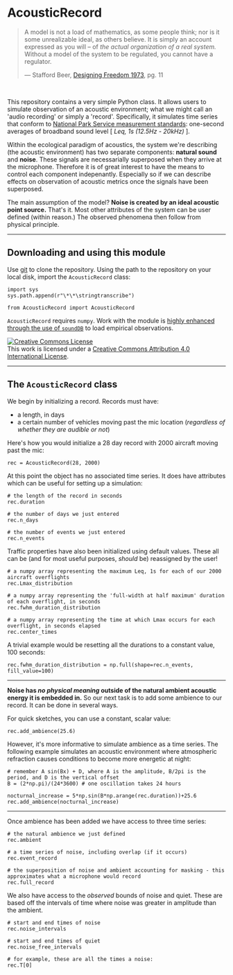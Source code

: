# AcousticRecord

>A model is not a load of mathematics, as some people think; nor is it some unrealizable ideal, as others believe. It is simply an account expressed as you will – of *the actual organization of a real system.* Without a model of the system to be regulated, you cannot have a regulator.
>
>— Stafford Beer, [Designing Freedom 1973](http://ada.evergreen.edu/~arunc/texts/cybernetics/beer/book.pdf), pg. 11

<br>

This repository contains a very simple Python class. It allows users to simulate observation of an acoustic environment; what we might call an 'audio recording' or simply a 'record'. Specifically, it simulates time series that conform to [National Park Service measurement standards](https://www.nps.gov/subjects/sound/upload/NSNSDTrainingManual_AcousticalAmbientMonitoring-508.pdf): one-second averages of broadband sound level [ *Leq, 1s (12.5Hz - 20kHz)* ]. <br>

Within the ecological paradigm of acoustics, the system we're describing (the acoustic environment) has two separate components: **natural sound** and **noise**. These signals are necessarially superposed when they arrive at the microphone. Therefore it is of great interest to have the means to control each component indepenantly. Especially so if we can describe effects on observation of acoustic metrics once the signals have been superposed.<br>

The main assumption of the model? **Noise is created by an ideal acoustic point source.** That's it. Most other attributes of the system can be user defined (within reason.) The observed phenomena then follow from physical principle.<br>

----

## Downloading and using this module

Use [git](https://git-scm.com/) to clone the repository.  Using the path to the repository on your local disk, import the `AcousticRecord` class: 

```
import sys
sys.path.append(r"\*\*\stringtranscribe")

from AcousticRecord import AcousticRecord
```

`AcousticRecord` requires `numpy`. Work with the module is [highly enhanced through the use of `soundDB`](https://github.com/gjoseph92/soundDB) to load empirical observations.

<a rel="license" href="http://creativecommons.org/licenses/by/4.0/"><img alt="Creative Commons License" style="border-width:0" src="https://i.creativecommons.org/l/by/4.0/88x31.png" /></a><br />This work is licensed under a <a rel="license" href="http://creativecommons.org/licenses/by/4.0/">Creative Commons Attribution 4.0 International License</a>.


----

## The `AcousticRecord` class

We begin by initializing a record. Records must have:

- a length, in days
- a certain number of vehicles moving past the mic location (*regardless of whether they are audible or not*)

Here's how you would initialize a 28 day record with 2000 aircraft moving past the mic:
```
rec = AcousticRecord(28, 2000)
```
At this point the object has no associated time series. It does have attributes which can be useful for setting up a simulation:

```
# the length of the record in seconds
rec.duration 

# the number of days we just entered
rec.n_days 

# the number of events we just entered
rec.n_events 
```
Traffic properties have also been initialized using default values. These all can be (and for most useful purposes, *should* be) reassigned by the user!
```
# a numpy array representing the maximum Leq, 1s for each of our 2000 aircraft overflights 
rec.Lmax_distribution 

# a numpy array representing the 'full-width at half maximum' duration of each overflight, in seconds
rec.fwhm_duration_distribution

# a numpy array representing the time at which Lmax occurs for each overflight, in seconds elapsed
rec.center_times
```
A trivial example would be resetting all the durations to a constant value, 100 seconds:
```
rec.fwhm_duration_distribution = np.full(shape=rec.n_events, fill_value=100)
```

---

**Noise has *no physical meaning* outside of the natural ambient acoustic energy it is embedded in.** So our next task is to add some ambience to our record. It can be done in several ways.
<br>

For quick sketches, you can use a constant, scalar value:
```
rec.add_ambience(25.6)
```
However, it's more informative to simulate ambience as a time series. The following example simulates an acoustic environment where atmospheric refraction causes conditions to become more energetic at night:
```
# remember A sin(Bx) + D, where A is the amplitude, B/2pi is the period, and D is the vertical offset
B = (2*np.pi)/(24*3600) # one oscillation takes 24 hours

nocturnal_increase = 5*np.sin(B*np.arange(rec.duration))+25.6
rec.add_ambience(nocturnal_increase)
```

---

Once ambience has been added we have access to three time series: 
```
# the natural ambience we just defined
rec.ambient 

# a time series of noise, including overlap (if it occurs)
rec.event_record

# the superposition of noise and ambient accounting for masking - this approximates what a microphone would record
rec.full_record
```
We also have access to the *observed* bounds of noise and quiet. These are based off the intervals of time where noise was greater in amplitude than the ambient.
```
# start and end times of noise
rec.noise_intervals

# start and end times of quiet
rec.noise_free_intervals

# for example, these are all the times a noise:
rec.T[0]
